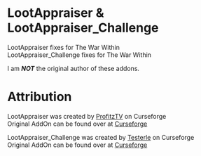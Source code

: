 # LootAppraiser & LootAppraiser_Challenge
 LootAppraiser fixes for The War Within  
 LootAppraiser_Challenge fixes for The War Within  
   
 I am **_NOT_** the original author of these addons.

# Attribution
LootAppraiser was created by [ProfitzTV](https://www.curseforge.com/members/profitztv) on Curseforge  
Original AddOn can be found over at [Curseforge](https://www.curseforge.com/wow/addons/lootappraiser)  
  
LootAppraiser_Challenge was created by [Testerle](https://www.curseforge.com/members/testerle) on Curseforge  
Original AddOn can be found over at [Curseforge](https://www.curseforge.com/wow/addons/lootappraiser_challenge)
